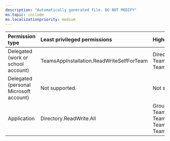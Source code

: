 ```yaml
---
description: "Automatically generated file. DO NOT MODIFY"
ms.topic: include
ms.localizationpriority: medium
---
```


|Permission type|Least privileged permissions|Higher privileged permissions|
|:---|:---|:---|
|Delegated (work or school account)|TeamsAppInstallation.ReadWriteSelfForTeam|Directory.ReadWrite.All, Group.ReadWrite.All, TeamsAppInstallation.ReadWriteAndConsentSelfForTeam, TeamsAppInstallation.ReadWriteForTeam|
|Delegated (personal Microsoft account)|Not supported.|Not supported.|
|Application|Directory.ReadWrite.All|Group.ReadWrite.All, TeamsAppInstallation.ReadWriteAndConsentForTeam.All, TeamsAppInstallation.ReadWriteAndConsentSelfForTeam.All, TeamsAppInstallation.ReadWriteForTeam.All, TeamsAppInstallation.ReadWriteSelfForTeam.All|

